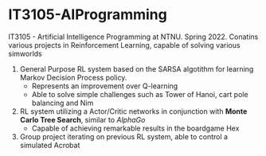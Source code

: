 # IT3105-AIProgramming
IT3105 - Artificial Intelligence Programming at NTNU. Spring 2022. Conatins various projects in Reinforcement Learning, capable of solving various simworlds

1. General Purpose RL system based on the SARSA algotithm for learning Markov Decision Process policy.
   - Represents an improvement over Q-learning
   - Able to solve simple challenges such as Tower of Hanoi, cart pole balancing and Nim
2. RL system utilizing a Actor/Critic networks in conjunction with **Monte Carlo Tree Search**, similar to _AlphaGo_
   - Capable of achieving remarkable results in the boardgame Hex
3. Group project iterating on previous RL system, able to control a simulated Acrobat
